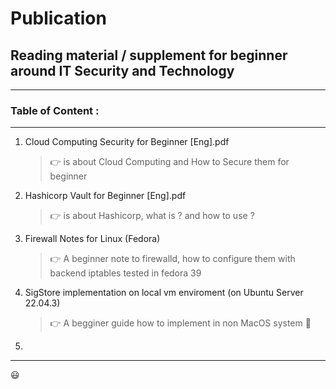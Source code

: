 # Publication
## Reading material / supplement for beginner around IT Security and Technology

-----------------------------------------------------------------------------
### Table of Content :
-----------------------------------------------------------------------------
1. Cloud Computing Security for Beginner [Eng].pdf
   > 👉 is about Cloud Computing and How to Secure them for beginner
2. Hashicorp Vault for Beginner [Eng].pdf
   > 👉 is about Hashicorp, what is ? and how to use ?
3. Firewall Notes for Linux (Fedora)
   > 👉 A beginner note to firewalld, how to configure them with backend iptables tested in fedora 39
4. SigStore implementation on local vm enviroment (on Ubuntu Server 22.04.3)
   > 👉 A begginer guide how to implement in non MacOS system 💯
5. 
------------------------------------------------------------------------------

😃
